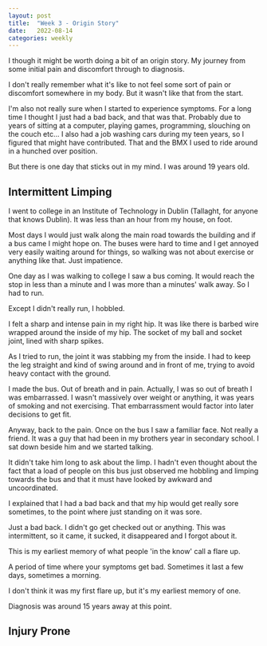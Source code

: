 ```yaml
---
layout: post
title:  "Week 3 - Origin Story"
date:   2022-08-14
categories: weekly
---
```

I though it might be worth doing a bit of an origin story. My journey from some initial pain and discomfort through to diagnosis.

I don't really remember what it's like to not feel some sort of pain or discomfort somewhere in my body. But it wasn't like that from the start.

I'm also not really sure when I started to experience symptoms. For a long time I thought I just had a bad back, and that was that. Probably due to years of sitting at a computer, playing games, programming, slouching on the couch etc... I also had a job washing cars during my teen years, so I figured that might have contributed. That and the BMX I used to ride around in a hunched over position.

But there is one day that sticks out in my mind. I was around 19 years old.

## Intermittent Limping

I went to college in an Institute of Technology in Dublin (Tallaght, for anyone that knows Dublin). It was less than an hour from my house, on foot.

Most days I would just walk along the main road towards the building and if a bus came I might hope on. The buses were hard to time and I get annoyed very easily waiting around for things, so walking was not about exercise or anything like that. Just impatience.

One day as I was walking to college I saw a bus coming. It would reach the stop in less than a minute and I was more than a minutes' walk away. So I had to run.

Except I didn't really run, I hobbled. 

I felt a sharp and intense pain in my right hip. It was like there is barbed wire wrapped around the inside of my hip. The socket of my ball and socket joint, lined with sharp spikes.

As I tried to run, the joint it was stabbing my from the inside. I had to keep the leg straight and kind of swing around and in front of me, trying to avoid heavy contact with the ground.

I made the bus. Out of breath and in pain. Actually, I was so out of breath I was embarrassed. I wasn't massively over weight or anything, it was years of smoking and not exercising. That embarrassment would factor into later decisions to get fit.

Anyway, back to the pain. Once on the bus I saw a familiar face. Not really a friend. It was a guy that had been in my brothers year in secondary school. I sat down beside him and we started talking.

It didn't take him long to ask about the limp. I hadn't even thought about the fact that a load of people on this bus just observed me hobbling and limping towards the bus and that it must have looked by awkward and uncoordinated. 

I explained that I had a bad back and that my hip would get really sore sometimes, to the point where just standing on it was sore.

Just a bad back. I didn't go get checked out or anything. This was intermittent, so it came, it sucked, it disappeared and I forgot about it. 

This is my earliest memory of what people 'in the know' call a flare up.

A period of time where your symptoms get bad. Sometimes it last a few days, sometimes a morning. 

I don't think it was my first flare up, but it's my earliest memory of one.

Diagnosis was around 15 years away at this point.

## Injury Prone




